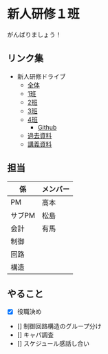 # 新人研修１班
がんばりましょう！
## リンク集
- 新人研修ドライブ
  - [全体](https://drive.google.com/drive/folders/0AHxj9B6A-i3nUk9PVA)
  - [1班](https://drive.google.com/drive/folders/1fuQj2ZdU2i1ztvP8cMupNeCyGlKzFXVD?usp=share_link)
  - [2班](https://drive.google.com/drive/folders/17JiGBK1rWYq2pH4IF9apeF56FSphGq38?usp=share_link)
  - [3班](https://drive.google.com/drive/folders/1KaAew2oq5x1Oz3KXBPkpSnWmeJwkm1AS?usp=share_link)
  - [4班](https://drive.google.com/drive/folders/1t5zUXrW9NQc5wDzBTIlvlq6twjz0au6U?usp=share_link)
    - [Github](https://github.com/laika90/shinjinkennsyu_4)  
  - [過去資料](https://drive.google.com/drive/folders/1fyBqxYrH-SqBb3Y9DCdgGmuoIhjmhIGL)
  - [講義資料](https://drive.google.com/drive/folders/1qMc2WkkLBbAq9HuBZSc5J8Xlq4ZsboBi)

 ## 担当
  |係|メンバー|
  |---|---|  
  |PM|高本|  
  |サブPM|松島|  
  |会計|有馬|  
  |制御||
  |回路||
  |構造||

## やること
- [x] 役職決め
- [] 制御回路構造のグループ分け
- [] キャパ調査
- [] スケジュール感話し合い

